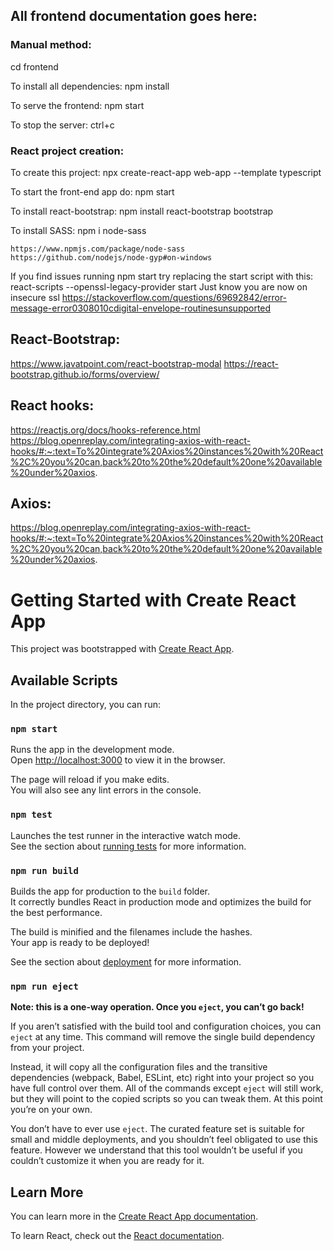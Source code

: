 ## All frontend documentation goes here:
### Manual method:
cd frontend

To install all dependencies:
    npm install

To serve the frontend:
    npm start

To stop the server:
    ctrl+c

### React project creation:
To create this project:
    npx create-react-app web-app --template typescript

To start the front-end app do:
    npm start

To install react-bootstrap:
    npm install react-bootstrap bootstrap

To install SASS:
    npm i node-sass

    https://www.npmjs.com/package/node-sass
    https://github.com/nodejs/node-gyp#on-windows   

If you find issues running npm start
try replacing the start script with this: react-scripts --openssl-legacy-provider start
Just know you are now on insecure ssl
https://stackoverflow.com/questions/69692842/error-message-error0308010cdigital-envelope-routinesunsupported



## React-Bootstrap:
https://www.javatpoint.com/react-bootstrap-modal
https://react-bootstrap.github.io/forms/overview/

## React hooks:
https://reactjs.org/docs/hooks-reference.html
https://blog.openreplay.com/integrating-axios-with-react-hooks/#:~:text=To%20integrate%20Axios%20instances%20with%20React%2C%20you%20can,back%20to%20the%20default%20one%20available%20under%20axios.

## Axios:
https://blog.openreplay.com/integrating-axios-with-react-hooks/#:~:text=To%20integrate%20Axios%20instances%20with%20React%2C%20you%20can,back%20to%20the%20default%20one%20available%20under%20axios.


# Getting Started with Create React App

This project was bootstrapped with [Create React App](https://github.com/facebook/create-react-app).

## Available Scripts

In the project directory, you can run:

### `npm start`

Runs the app in the development mode.\
Open [http://localhost:3000](http://localhost:3000) to view it in the browser.

The page will reload if you make edits.\
You will also see any lint errors in the console.

### `npm test`

Launches the test runner in the interactive watch mode.\
See the section about [running tests](https://facebook.github.io/create-react-app/docs/running-tests) for more information.

### `npm run build`

Builds the app for production to the `build` folder.\
It correctly bundles React in production mode and optimizes the build for the best performance.

The build is minified and the filenames include the hashes.\
Your app is ready to be deployed!

See the section about [deployment](https://facebook.github.io/create-react-app/docs/deployment) for more information.

### `npm run eject`

**Note: this is a one-way operation. Once you `eject`, you can’t go back!**

If you aren’t satisfied with the build tool and configuration choices, you can `eject` at any time. This command will remove the single build dependency from your project.

Instead, it will copy all the configuration files and the transitive dependencies (webpack, Babel, ESLint, etc) right into your project so you have full control over them. All of the commands except `eject` will still work, but they will point to the copied scripts so you can tweak them. At this point you’re on your own.

You don’t have to ever use `eject`. The curated feature set is suitable for small and middle deployments, and you shouldn’t feel obligated to use this feature. However we understand that this tool wouldn’t be useful if you couldn’t customize it when you are ready for it.

## Learn More

You can learn more in the [Create React App documentation](https://facebook.github.io/create-react-app/docs/getting-started).

To learn React, check out the [React documentation](https://reactjs.org/).
